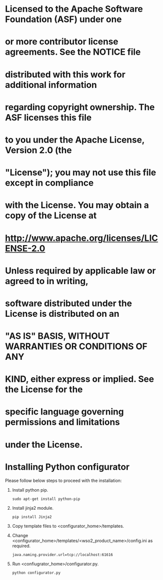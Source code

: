  #
 # Licensed to the Apache Software Foundation (ASF) under one
 # or more contributor license agreements. See the NOTICE file
 # distributed with this work for additional information
 # regarding copyright ownership. The ASF licenses this file
 # to you under the Apache License, Version 2.0 (the
 # "License"); you may not use this file except in compliance
 # with the License. You may obtain a copy of the License at
 # 
 # http://www.apache.org/licenses/LICENSE-2.0
 # 
 # Unless required by applicable law or agreed to in writing,
 # software distributed under the License is distributed on an
 # "AS IS" BASIS, WITHOUT WARRANTIES OR CONDITIONS OF ANY
 # KIND, either express or implied. See the License for the
 # specific language governing permissions and limitations
 # under the License.
 #

# Installing Python configurator

Please follow below steps to proceed with the installation:

1. Install python pip.
   ```
   sudo apt-get install python-pip
   ```

2. Install jinja2 module.
   ```
   pip install Jinja2
   ```
3. Copy template files to <configurator_home>/templates.

4. Change <configurator_home>/templates/<wso2_product_name>/config.ini as required.
   ```
   java.naming.provider.url=tcp://localhost:61616
   ```
5. Run <confiugrator_home>/configurator.py.
   ```
   python configurator.py
   ```

